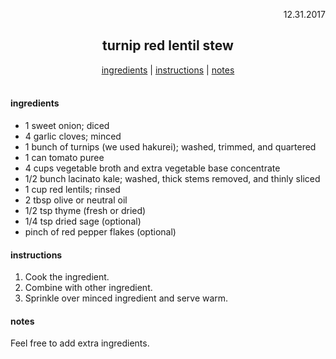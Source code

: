 <p align="right">12.31.2017</p>

<h2 align="center">turnip red lentil stew</h2>

<div align="center">
  <a href="#ingredients">ingredients</a> | 
  <a href="#instructions">instructions</a> | 
  <a href="#notes">notes</a>
</div>
<br>

#### ingredients
- 1 sweet onion; diced
- 4 garlic cloves; minced
- 1 bunch of turnips (we used hakurei); washed, trimmed, and quartered
- 1 can tomato puree
- 4 cups vegetable broth and extra vegetable base concentrate
- 1/2 bunch lacinato kale; washed, thick stems removed, and thinly sliced
- 1 cup red lentils; rinsed
- 2 tbsp olive or neutral oil
- 1/2 tsp thyme (fresh or dried)
- 1/4 tsp dried sage (optional)
- pinch of red pepper flakes (optional)

#### instructions
1. Cook the ingredient.  
2. Combine with other ingredient. 
3. Sprinkle over minced ingredient and serve warm.

#### notes
Feel free to add extra ingredients. 

